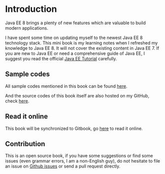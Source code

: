 # Introduction

Java EE 8 brings a plenty of new features which are valuable to build modern applications.

I have spent some time on updating myself to the newest Java EE 8 technology stack. This mini book is my learning notes when I refreshed my knowledge to Java EE 8. It will not cover the existing content in Java EE 7. If you are new to Java EE or need a comprehensive guide of Java EE, I suggest you read the official [Java EE Tutorial](https://javaee.github.io/tutorial/) carefully.

## Sample codes

All sample codes mentioned in this book can be found [here](https://github.com/hantsy/ee8-sandbox).

And the source codes of this book itself are also hosted on my GitHub, check [here](https://github.com/hantsy/javaee8-by-example-gitbook).

## Read it online

This book will be synchronized to Gitbook, go [here](https://hantsy.gitbooks.io/java-ee-8-by-example/content/) to read it online.

## Contribution

This is an open source book, if you have some suggestions or find some issues \(even grammar errors, I am a non-English guy\), do not hesitate to file an issue on [Github issues](https://github.com/hantsy/javaee8-by-example-gitbook/issues) or send a pull request directly.

